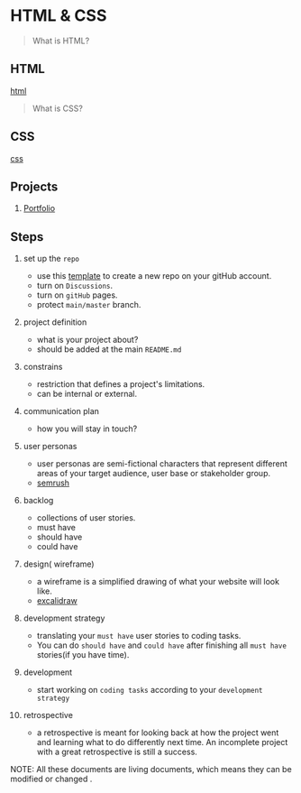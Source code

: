 # HTML & CSS

> What is HTML?

## HTML

[html](../materials/html.md)

> What is CSS?

## CSS

[css](../materials/css.md)

## Projects

1. [Portfolio](../deliverables/all-about-trees/README.md)

## Steps

1. set up the `repo`

   - use this
     [template](https://github.com/HackYourFutureBelgium/template-html-css) to
     create a new repo on your gitHub account.
   - turn on `Discussions`.
   - turn on `gitHub` pages.
   - protect `main/master` branch.

2. project definition
   - what is your project about?
   - should be added at the main `README.md`
3. constrains
   - restriction that defines a project's limitations.
   - can be internal or external.
4. communication plan
   - how you will stay in touch?
5. user personas
   - user personas are semi-fictional characters that represent different areas
     of your target audience, user base or stakeholder group.
   - [semrush](https://www.semrush.com/persona/new/)
6. backlog
   - collections of user stories.
   - must have
   - should have
   - could have
7. design( wireframe)
   - a wireframe is a simplified drawing of what your website will look like.
   - [excalidraw](https://excalidraw.com/)
8. development strategy
   - translating your `must have` user stories to coding tasks.
   - You can do `should have` and `could have` after finishing all `must have`
     stories(if you have time).
9. development
   - start working on `coding tasks` according to your `development strategy`
10. retrospective
    - a retrospective is meant for looking back at how the project went and
      learning what to do differently next time. An incomplete project with a
      great retrospective is still a success.

NOTE: All these documents are living documents, which means they can be modified
or changed .

